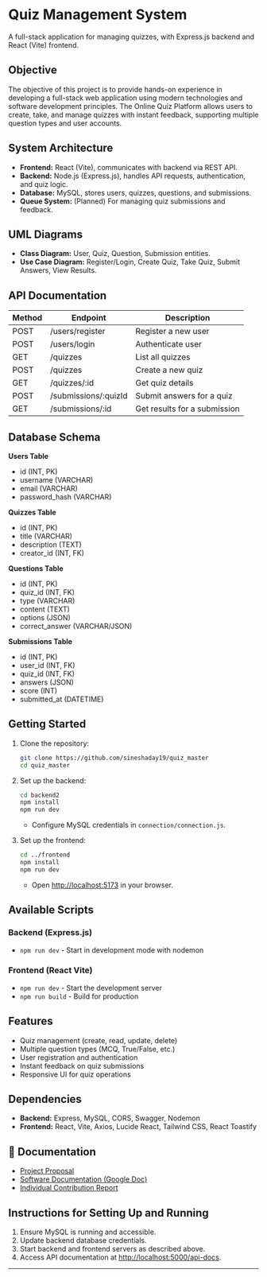 # Quiz Management System

A full-stack application for managing quizzes, with Express.js backend and React (Vite) frontend.

## Objective

The objective of this project is to provide hands-on experience in developing a full-stack web application using modern technologies and software development principles. The Online Quiz Platform allows users to create, take, and manage quizzes with instant feedback, supporting multiple question types and user accounts.

## System Architecture

- **Frontend:** React (Vite), communicates with backend via REST API.
- **Backend:** Node.js (Express.js), handles API requests, authentication, and quiz logic.
- **Database:** MySQL, stores users, quizzes, questions, and submissions.
- **Queue System:** (Planned) For managing quiz submissions and feedback.

## UML Diagrams

- **Class Diagram:** User, Quiz, Question, Submission entities.
- **Use Case Diagram:** Register/Login, Create Quiz, Take Quiz, Submit Answers, View Results.

## API Documentation

| Method | Endpoint                | Description                       |
|--------|-------------------------|-----------------------------------|
| POST   | /users/register         | Register a new user               |
| POST   | /users/login            | Authenticate user                 |
| GET    | /quizzes                | List all quizzes                  |
| POST   | /quizzes                | Create a new quiz                 |
| GET    | /quizzes/:id            | Get quiz details                  |
| POST   | /submissions/:quizId    | Submit answers for a quiz         |
| GET    | /submissions/:id        | Get results for a submission      |

## Database Schema

**Users Table**
- id (INT, PK)
- username (VARCHAR)
- email (VARCHAR)
- password_hash (VARCHAR)

**Quizzes Table**
- id (INT, PK)
- title (VARCHAR)
- description (TEXT)
- creator_id (INT, FK)

**Questions Table**
- id (INT, PK)
- quiz_id (INT, FK)
- type (VARCHAR)
- content (TEXT)
- options (JSON)
- correct_answer (VARCHAR/JSON)

**Submissions Table**
- id (INT, PK)
- user_id (INT, FK)
- quiz_id (INT, FK)
- answers (JSON)
- score (INT)
- submitted_at (DATETIME)

## Getting Started

1. Clone the repository:
    ```bash
    git clone https://github.com/sineshaday19/quiz_master
    cd quiz_master
    ```

2. Set up the backend:
    ```bash
    cd backend2
    npm install
    npm run dev
    ```
    - Configure MySQL credentials in `connection/connection.js`.

3. Set up the frontend:
    ```bash
    cd ../frontend
    npm install
    npm run dev
    ```
    - Open [http://localhost:5173](http://localhost:5173) in your browser.

## Available Scripts

### Backend (Express.js)
- `npm run dev` - Start in development mode with nodemon

### Frontend (React Vite)
- `npm run dev` - Start the development server
- `npm run build` - Build for production

## Features

- Quiz management (create, read, update, delete)
- Multiple question types (MCQ, True/False, etc.)
- User registration and authentication
- Instant feedback on quiz submissions
- Responsive UI for quiz operations

## Dependencies

- **Backend:** Express, MySQL, CORS, Swagger, Nodemon
- **Frontend:** React, Vite, Axios, Lucide React, Tailwind CSS, React Toastify

## 📄 Documentation

- [Project Proposal](./docs/Project%20proposal.docx)
- [Software Documentation (Google Doc)](https://docs.google.com/document/d/1wIH2Xp5GY-EyQpWoqxAUmTW-6OHu4D8mIMpMJsu93HE/edit?tab=t.0)
- [Individual Contribution Report](./docs/Individual%20Contribution%20Report.docx)


## Instructions for Setting Up and Running

1. Ensure MySQL is running and accessible.
2. Update backend database credentials.
3. Start backend and frontend servers as described above.
4. Access API documentation at [http://localhost:5000/api-docs](http://localhost:5000/api-docs).

---
